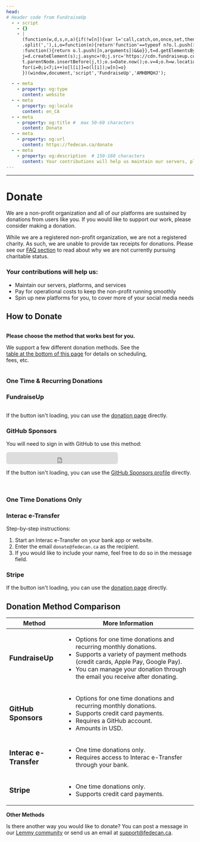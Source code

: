 ```yaml
---
head:
# Header code from FundraiseUp
  - - script
    - {}
    - |
      (function(w,d,s,n,a){if(!w[n]){var l='call,catch,on,once,set,then,track'
      .split(','),i,o=function(n){return'function'==typeof n?o.l.push([arguments])&&o
      :function(){return o.l.push([n,arguments])&&o}},t=d.getElementsByTagName(s)[0],
      j=d.createElement(s);j.async=!0;j.src='https://cdn.fundraiseup.com/widget/'+a+'';
      t.parentNode.insertBefore(j,t);o.s=Date.now();o.v=4;o.h=w.location.href;o.l=[];
      for(i=0;i<7;i++)o[l[i]]=o(l[i]);w[n]=o}
      })(window,document,'script','FundraiseUp','AMHBMQHJ');

  - - meta
    - property: og:type
      content: website
  - - meta
    - property: og:locale
      content: en_CA
  - - meta
    - property: og:title #  max 50-60 characters
      content: Donate
  - - meta
    - property: og:url
      content: https://fedecan.ca/donate
  - - meta
    - property: og:description  # 150-160 characters
      content: Your contributions will help us maintain our servers, platforms, and services, pay for operational costs, and spin up new platforms for you to use.
---
```

---

# Donate

We are a non-profit organization and all of our platforms are sustained by donations from users like you. If you would like to support our work, please consider making a donation. 

While we are a registered non-profit organization, we are not a registered charity. As such, we are unable to provide tax receipts for donations. Please see our [FAQ section](guide/fedecan/faq#_2-why-are-you-not-a-registered-charity) to read about why we are not currently pursuing charitable status.

### Your contributions will help us:

- Maintain our servers, platforms, and services
- Pay for operational costs to keep the non-profit running smoothly
- Spin up new platforms for you, to cover more of your social media needs

## How to Donate

<div style="display: flex; align-items: center;">
  <div style="flex: 0 0 75%;">
    <p><b>Please choose the method that works best for you.</b></p>
    <p> We support a few different donation methods. See the <a href="#donation-method-comparison">table at the bottom of this page</a> for details on scheduling, fees, etc.</p>
  </div>
  <Icon icon="fluent-mdl2:compare-uneven" width="3em" height="3em" style="flex: 0 0 25%;" />
</div>



### One Time & Recurring Donations

<div class="cards-container">
  <div class="card">
    <h3 class="text-with-icon">
      <Icon icon="iconoir:donate" width="1.2em" height="1.2em" />
        FundraiseUp
    </h3>
    <InfoPill type="warn" label="Fees apply" hoverText="FundraiseUp charges a fee for processing donations."/>
    <div style="display: flex; justify-content: center; width: 100%;">
      <a href="#XWUTTLQG" style="display: none"></a>
    </div>
    <p>If the button isn't loading, you can use the <a href="https://fedecan.donorsupport.co/page/general-donations">donation page</a> directly.</p>
  </div>

  <div class="card">
    <h3 class="text-with-icon">
      <Icon icon="mdi:github" width="1.2em" height="1.2em" />
      GitHub Sponsors
    </h3>
    <InfoPill type="ok" label="No fees" hoverText="We will receive 100% of your donation."/>
    <p>
      You will need to sign in with GitHub to use this method:
    </p>
    <iframe src="https://github.com/sponsors/fedecan-ca/button" title="Sponsor fedecan-ca" height="32"  style="border: 0; border-radius: 6px;"></iframe>
    <p>If the button isn't loading, you can use the <a href="https://github.com/sponsors/fedecan-ca">GitHub Sponsors profile</a> directly.</p>
  </div>
</div>

<br>

### One Time Donations Only

<div class="cards-container">
  <div class="card">
    <h3 class="text-with-icon">
      <Icon icon="mingcute:send-line" width="1.2em" height="1.2em" />
      Interac e-Transfer
    </h3>
    <InfoPill type="ok" label="No fees" hoverText="We will receive 100% of your donation." />
    <p>Step-by-step instructions:</p>
    <ol>
      <li>Start an Interac e-Transfer on your bank app or website.</li>
      <li>Enter the email <code>donate@fedecan.ca</code> as the recipient.</li>
      <li>If you would like to include your name, feel free to do so in the message field.</li>
    </ol>
  </div>

  <div class="card">
    <h3 class="text-with-icon">
      <Icon icon="mingcute:stripe-line" width="1.2em" height="1.2em" />
      Stripe
    </h3>
    <InfoPill type="warn" label="Fees Apply" hoverText="Stripe charges a fee for processing donations." />
    <StripeButton />
    <p>If the button isn't loading, you can use the <a href="https://donate.stripe.com/5kAg108OT6f44uIfYY">donation page</a> directly.</p>
  </div>
</div>

## Donation Method Comparison

<table style="width: 100%;">
  <colgroup>
    <col style="width: 30%;">
    <col style="width: 70%;">
  </colgroup>
  <thead>
    <tr>
      <th>Method</th>
      <th>More Information</th>
    </tr>
  </thead>
  <tbody>
    <tr>
      <td>
        <p style="font-weight: bold; font-size: 1.2em; margin: 0.5em 0;">
          FundraiseUp
        </p>
        <InfoText 
            colorType="ok" 
            icon="ic:round-schedule" 
            text="One time"
          />
        <InfoText 
            colorType="ok" 
            icon="ic:round-schedule" 
            text="Recurring"
          />
        <InfoText 
            colorType="warn"
            icon="ic:round-warning-amber"
            text="Fees Apply"
          />
      </td>
      <td>
        <ul>
          <li>Options for one time donations and recurring monthly donations.</li>
          <li>Supports a variety of payment methods (credit cards, Apple Pay, Google Pay).</li>
          <li>You can manage your donation through the email you receive after donating.</li>
        </ul>
      </td>
    </tr>
    <tr>
      <td>
        <p style="font-weight: bold; font-size: 1.2em; margin: 0.5em 0;">
          GitHub Sponsors
        </p>
        <InfoText 
            colorType="ok" 
            icon="ic:round-schedule" 
            text="One time"
          />
        <InfoText 
            colorType="ok" 
            icon="ic:round-schedule" 
            text="Recurring"
          />
        <InfoText 
            colorType="ok"
            icon="ic:round-check"
            text="No fees"
          />
      </td>
      <td>
        <ul>
          <li>Options for one time donations and recurring monthly donations.</li>
          <li>Supports credit card payments.</li>
          <li>Requires a GitHub account.</li>
          <li>Amounts in USD.</li>
        </ul>
      </td>
    </tr>
    <tr>
      <td>
        <p style="font-weight: bold; font-size: 1.2em; margin: 0.5em 0;">
          Interac e-Transfer
        </p>
        <InfoText 
            colorType="ok" 
            icon="ic:round-schedule" 
            text="One time"
          />
        <InfoText 
            colorType="gray" 
            icon="ic:round-schedule" 
            text="Recurring unsupported"
          />
        <InfoText 
            colorType="ok"
            icon="ic:round-check"
            text="No fees"
          />
      </td>
      <td>
        <ul>
          <li>One time donations only.</li>
          <li>Requires access to Interac e-Transfer through your bank.</li>
        </ul>
      </td>
    </tr>
    <tr>
      <td>
        <p style="font-weight: bold; font-size: 1.2em; margin: 0.5em 0;">
          Stripe
        </p>
        <InfoText 
            colorType="ok" 
            icon="ic:round-schedule" 
            text="One time"
          />
        <InfoText 
            colorType="gray" 
            icon="ic:round-schedule" 
            text="Recurring unsupported"
          />
        <InfoText 
            colorType="warn"
            icon="ic:round-warning-amber"
            text="Fees Apply"
          />
      </td>
      <td>
        <ul>
          <li>One time donations only.</li>
          <li>Supports credit card payments.</li>
        </ul>
      </td>
    </tr>
  </tbody>
</table>

**Other Methods**

Is there another way you would like to donate? You can post a message in our <a href="https://lemmy.ca/c/main">Lemmy community</a> or send us an email at <a href="mailto:support@fedecan.ca">support@fedecan.ca</a>.
